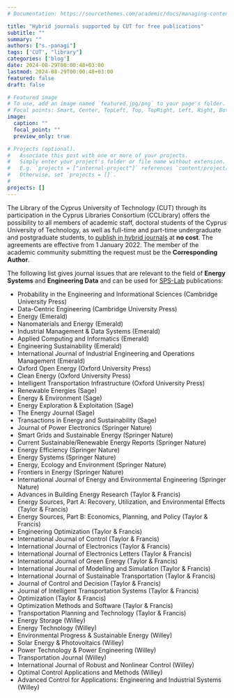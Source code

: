 ```yaml
---
# Documentation: https://sourcethemes.com/academic/docs/managing-content/

title: "Hybrid journals supported by CUT for free publications"
subtitle: ""
summary: ""
authors: ["s.-panagi"]
tags: ['CUT', "library"]
categories: ['blog']
date: 2024-08-29T00:00:48+03:00
lastmod: 2024-08-29T00:00:48+03:00
featured: false
draft: false

# Featured image
# To use, add an image named `featured.jpg/png` to your page's folder.
# Focal points: Smart, Center, TopLeft, Top, TopRight, Left, Right, BottomLeft, Bottom, BottomRight.
image:
  caption: ""
  focal_point: ""
  preview_only: true

# Projects (optional).
#   Associate this post with one or more of your projects.
#   Simply enter your project's folder or file name without extension.
#   E.g. `projects = ["internal-project"]` references `content/project/deep-learning/index.md`.
#   Otherwise, set `projects = []`.
# 
projects: []
---
```


The Library of the Cyprus University of Technology (CUT) through its participation in the Cyprus Libraries Consortium (CCLibrary) offers the possibility to all members of academic staff, doctoral students of the Cyprus University of Technology, as well as full-time and part-time undergraduate and postgraduate students, to [publish in hybrid journals](https://library.cut.ac.cy/en/transformative-aggrements) at **no cost**. The agreements are effective from 1 January 2022. The member of the academic community submitting the request must be the **Corresponding Author**.

The following list gives journal issues that are relevant to the field of **Energy Systems** and **Engineering Data** and can be used for [SPS-Lab](http://sps-lab.org) publications:

- Probability in the Engineering and Informational Sciences (Cambridge University Press)
- Data-Centric Engineering (Cambridge University Press)
- Energy (Emerald)
- Nanomaterials and Energy (Emerald)
- Industrial Management & Data Systems (Emerald)
- Applied Computing and Informatics (Emerald)
- Engineering Sustainability (Emerald)
- International Journal of Industrial Engineering and Operations Management (Emerald)
- Oxford Open Energy (Oxford University Press)
- Clean Energy (Oxford University Press)
- Intelligent Transportation Infrastructure (Oxford University Press)
- Renewable Energies (Sage)
- Energy & Environment (Sage)
- Energy Exploration & Exploitation (Sage)
- The Energy Journal (Sage)
- Transactions in Energy and Sustainability (Sage)
- Journal of Power Electronics (Springer Nature)
- Smart Grids and Sustainable Energy (Springer Nature)
- Current Sustainable/Renewable Energy Reports (Springer Nature)
- Energy Efficiency (Springer Nature)
- Energy Systems (Springer Nature)
- Energy, Ecology and Environment (Springer Nature)
- Frontiers in Energy (Springer Nature)
- International Journal of Energy and Environmental Engineering (Springer Nature)
- Advances in Building Energy Research (Taylor & Francis)
- Energy Sources, Part A: Recovery, Utilization, and Environmental Effects (Taylor & Francis)
- Energy Sources, Part B: Economics, Planning, and Policy (Taylor & Francis)
- Engineering Optimization (Taylor & Francis)
- International Journal of Control (Taylor & Francis)
- International Journal of Electronics (Taylor & Francis)
- International Journal of Electronics Letters (Taylor & Francis)
- International Journal of Green Energy (Taylor & Francis)
- International Journal of Modelling and Simulation (Taylor & Francis)
- International Journal of Sustainable Transportation (Taylor & Francis)
- Journal of Control and Decision (Taylor & Francis)
- Journal of Intelligent Transportation Systems (Taylor & Francis)
- Optimization (Taylor & Francis)
- Optimization Methods and Software (Taylor & Francis)
- Transportation Planning and Technology (Taylor & Francis)
- Energy Storage (Willey)
- Energy Technology (Willey)
- Environmental Progress & Sustainable Energy (Willey)
- Solar Energy & Photovoltaics (Willey)
- Power Technology & Power Engineering (Willey)
- Transportation Journal (Willey)
- International Journal of Robust and Nonlinear Control (Willey)
- Optimal Control Applications and Methods (Willey)
- Advanced Control for Applications: Engineering and Industrial Systems (Willey)
